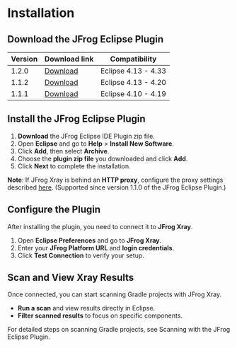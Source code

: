 # Installation

## **Download the JFrog Eclipse Plugin**

| Version | Download link                                                                                                                  | Compatibility       |
| ------- | ------------------------------------------------------------------------------------------------------------------------------ | ------------------- |
| 1.2.0   | [Download](https://github.com/jfrog/jfrog-eclipse-plugin/releases/download/1.2.0/com.jfrog.ide.eclipse.releng.update-site.zip) | Eclipse 4.13 - 4.33 |
| 1.1.2   | [Download](https://github.com/jfrog/jfrog-eclipse-plugin/releases/download/1.1.2/com.jfrog.ide.eclipse.releng.update-site.zip) | Eclipse 4.13 - 4.20 |
| 1.1.1   | [Download](https://github.com/jfrog/jfrog-eclipse-plugin/releases/download/1.1.1/com.jfrog.ide.eclipse.releng.update-site.zip) | Eclipse 4.10 - 4.19 |

## **Install the JFrog Eclipse Plugin**

1. **Download** the JFrog Eclipse IDE Plugin zip file.
2. Open **Eclipse** and go to **Help** > **Install New Software**.
3. Click **Add**, then select **Archive**.
4. Choose the **plugin zip file** you downloaded and click **Add**.
5. Click **Next** to complete the installation.

**Note**: If JFrog Xray is behind an **HTTP proxy**, configure the proxy settings described [here](https://help.eclipse.org/latest/index.jsp?topic=%2Forg.eclipse.platform.doc.user%2Freference%2Fref-net-preferences.htm). (Supported since version 1.1.0 of the JFrog Eclipse Plugin.)

## **Configure the Plugin**

After installing the plugin, you need to connect it to **JFrog Xray**.

1. Open **Eclipse Preferences** and go to **JFrog Xray**.
2. Enter your **JFrog Platform URL** and **login credentials**.
3. Click **Test Connection** to verify your setup.

## **Scan and View Xray Results**

Once connected, you can start scanning Gradle projects with JFrog Xray.

* **Run a scan** and view results directly in Eclipse.
* **Filter scanned results** to focus on specific components.

For detailed steps on scanning Gradle projects, see Scanning with the JFrog Eclipse Plugin.
